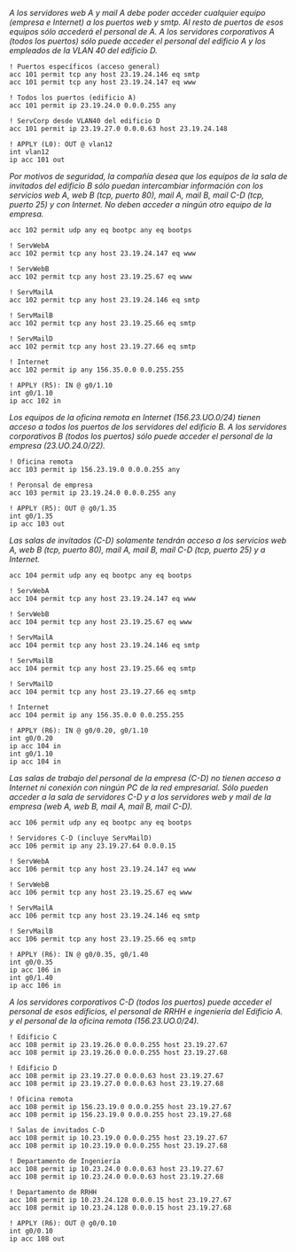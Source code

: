 *A los servidores web A y mail A debe poder acceder cualquier equipo (empresa e Internet) a los puertos web y smtp. Al resto de puertos de esos equipos sólo accederá el personal de A. A los servidores corporativos A (todos los puertos) sólo puede acceder el personal del edificio A y los empleados de la VLAN 40 del edificio D.*
```
! Puertos específicos (acceso general)
acc 101 permit tcp any host 23.19.24.146 eq smtp
acc 101 permit tcp any host 23.19.24.147 eq www

! Todos los puertos (edificio A)
acc 101 permit ip 23.19.24.0 0.0.0.255 any

! ServCorp desde VLAN40 del edificio D
acc 101 permit ip 23.19.27.0 0.0.0.63 host 23.19.24.148

! APPLY (L0): OUT @ vlan12
int vlan12
ip acc 101 out
```


*Por motivos de seguridad, la compañía desea que los equipos de la sala de invitados del edificio B sólo puedan intercambiar información con los servicios web A, web B (tcp, puerto 80), mail A, mail B, mail C-D (tcp, puerto 25) y con Internet. No deben acceder a ningún otro equipo de la empresa.*
```
acc 102 permit udp any eq bootpc any eq bootps

! ServWebA
acc 102 permit tcp any host 23.19.24.147 eq www

! ServWebB
acc 102 permit tcp any host 23.19.25.67 eq www

! ServMailA
acc 102 permit tcp any host 23.19.24.146 eq smtp

! ServMailB
acc 102 permit tcp any host 23.19.25.66 eq smtp

! ServMailD
acc 102 permit tcp any host 23.19.27.66 eq smtp

! Internet
acc 102 permit ip any 156.35.0.0 0.0.255.255

! APPLY (R5): IN @ g0/1.10
int g0/1.10
ip acc 102 in
```


*Los equipos de la oficina remota en Internet (156.23.UO.0/24) tienen acceso a todos los puertos de los servidores del edificio B. A los servidores corporativos B (todos los puertos) sólo puede acceder el personal de la empresa (23.UO.24.0/22).*
```
! Oficina remota
acc 103 permit ip 156.23.19.0 0.0.0.255 any

! Peronsal de empresa
acc 103 permit ip 23.19.24.0 0.0.0.255 any

! APPLY (R5): OUT @ g0/1.35
int g0/1.35
ip acc 103 out
```

*Las salas de invitados (C-D) solamente tendrán acceso a los servicios web A, web B (tcp, puerto 80), mail A, mail B, mail C-D (tcp, puerto 25) y a Internet.*
```
acc 104 permit udp any eq bootpc any eq bootps

! ServWebA
acc 104 permit tcp any host 23.19.24.147 eq www

! ServWebB
acc 104 permit tcp any host 23.19.25.67 eq www

! ServMailA
acc 104 permit tcp any host 23.19.24.146 eq smtp

! ServMailB
acc 104 permit tcp any host 23.19.25.66 eq smtp

! ServMailD
acc 104 permit tcp any host 23.19.27.66 eq smtp

! Internet
acc 104 permit ip any 156.35.0.0 0.0.255.255

! APPLY (R6): IN @ g0/0.20, g0/1.10
int g0/0.20
ip acc 104 in
int g0/1.10
ip acc 104 in
```


*Las salas de trabajo del personal de la empresa (C-D) no tienen acceso a Internet ni conexión con ningún PC de la red empresarial. Sólo pueden acceder a la sala de servidores C-D y a los servidores web y mail de la empresa (web A, web B, mail A, mail B, mail C-D).*
```
acc 106 permit udp any eq bootpc any eq bootps

! Servidores C-D (incluye ServMailD)
acc 106 permit ip any 23.19.27.64 0.0.0.15

! ServWebA
acc 106 permit tcp any host 23.19.24.147 eq www

! ServWebB
acc 106 permit tcp any host 23.19.25.67 eq www

! ServMailA
acc 106 permit tcp any host 23.19.24.146 eq smtp

! ServMailB
acc 106 permit tcp any host 23.19.25.66 eq smtp

! APPLY (R6): IN @ g0/0.35, g0/1.40
int g0/0.35
ip acc 106 in
int g0/1.40
ip acc 106 in
```


*A los servidores corporativos C-D (todos los puertos) puede acceder el personal de esos edificios, el personal de RRHH e ingeniería del Edificio A. y el personal de la oficina remota (156.23.UO.0/24).*
```
! Edificio C
acc 108 permit ip 23.19.26.0 0.0.0.255 host 23.19.27.67
acc 108 permit ip 23.19.26.0 0.0.0.255 host 23.19.27.68

! Edificio D
acc 108 permit ip 23.19.27.0 0.0.0.63 host 23.19.27.67
acc 108 permit ip 23.19.27.0 0.0.0.63 host 23.19.27.68

! Oficina remota
acc 108 permit ip 156.23.19.0 0.0.0.255 host 23.19.27.67
acc 108 permit ip 156.23.19.0 0.0.0.255 host 23.19.27.68

! Salas de invitados C-D
acc 108 permit ip 10.23.19.0 0.0.0.255 host 23.19.27.67
acc 108 permit ip 10.23.19.0 0.0.0.255 host 23.19.27.68

! Departamento de Ingeniería
acc 108 permit ip 10.23.24.0 0.0.0.63 host 23.19.27.67
acc 108 permit ip 10.23.24.0 0.0.0.63 host 23.19.27.68

! Departamento de RRHH
acc 108 permit ip 10.23.24.128 0.0.0.15 host 23.19.27.67
acc 108 permit ip 10.23.24.128 0.0.0.15 host 23.19.27.68

! APPLY (R6): OUT @ g0/0.10
int g0/0.10
ip acc 108 out
```